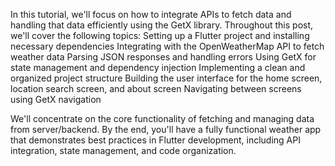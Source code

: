 In this tutorial, we'll focus on how to integrate APIs to fetch data and handling that data efficiently using the GetX library.
Throughout this post, we'll cover the following topics:
Setting up a Flutter project and installing necessary dependencies
Integrating with the OpenWeatherMap API to fetch weather data
Parsing JSON responses and handling errors
Using GetX for state management and dependency injection
Implementing a clean and organized project structure
Building the user interface for the home screen, location search screen, and about screen
Navigating between screens using GetX navigation

We'll concentrate on the core functionality of fetching and managing data from server/backend.
By the end, you'll have a fully functional weather app that demonstrates best practices in Flutter development, including API integration, state management, and code organization.
